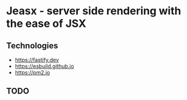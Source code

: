 # Jeasx - server side rendering with the ease of JSX

## Technologies

- <https://fastify.dev>
- <https://esbuild.github.io>
- <https://pm2.io>

## TODO
